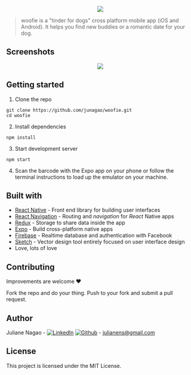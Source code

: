 <p align="center">
  <img src="https://i.imgur.com/fcVCn24.png" />
</p>


> woofie is a "tinder for dogs" cross platform mobile app (iOS and Android). It helps you find new buddies or a romantic date for your dog.

## Screenshots

<p align="center">
  <img src="https://i.imgur.com/9VBfyLc.png" />
</p>

## Getting started

1. Clone the repo

```
git clone https://github.com/junagao/woofie.git
cd woofie
```

2. Install dependencies
```
npm install
```

3. Start development server
```
npm start
```

4. Scan the barcode with the Expo app on your phone or follow the terminal instructions to load up the emulator on your machine.


## Built with

* [React Native](https://facebook.github.io/react-native) - Front end library for building user interfaces
* [React Navigation](https://reactnavigation.org) - Routing and *navigation* for *React* Native apps
* [Redux](https://redux.js.org) - Storage to share data inside the app
* [Expo](https://expo.io) - Build cross-platform native apps
* [Firebase](https://firebase.google.com) - Realtime database and authentication with Facebook
* [Sketch](https://www.sketchapp.com) - Vector design tool entirely focused on user interface design
* Love, lots of love


## Contributing

Improvements are welcome ♥  

Fork the repo and do your thing. Push to your fork and submit a pull request.


## Author

Juliane Nagao - [![LinkedIn](https://i.imgur.com/sLCgM5h.png)](https://www.linkedin.com/in/junagao/) [![Github](https://i.imgur.com/9eAyxaw.png)](https://github.com/junagao) - julianens@gmail.com


## License

This project is licensed under the MIT License.

